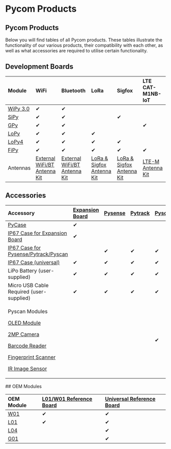 # Pycom Products

## Pycom Products

Below you will find tables of all Pycom products. These tables illustrate the functionality of our various products, their compatibility with each other, as well as what accessories are required to utilise certain functionality.

## Development Boards

| Module | WiFi | Bluetooth | LoRa | Sigfox | LTE CAT-M1NB-IoT |
| :--- | :--- | :--- | :--- | :--- | :--- |
| [ WiPy 3.0](datasheets/development/wipy3.md) | ✔ | ✔ |  |  |  |
| [SiPy](datasheets/development/sipy.md) | ✔ | ✔ |  | ✔ |  |
| [GPy](datasheets/development/gpy.md) | ✔ | ✔ |  |  | ✔ |
| [LoPy](datasheets/development/lopy.md) | ✔ | ✔ | ✔ |  |  |
| [LoPy4](datasheets/development/lopy4.md) | ✔ | ✔ | ✔ | ✔ |  |
| [FiPy](datasheets/development/fipy.md) | ✔ | ✔ | ✔ | ✔ | ✔ |
| Antennas | [External WiFi/BT Antenna Kit](https://pycom.io/product/external-wifi-antenna/) | [External WiFi/BT Antenna Kit](https://pycom.io/product/external-wifi-antenna/) | [LoRa & Sigfox Antenna Kit](https://pycom.io/product/lora-antenna-kit/) | [LoRa & Sigfox Antenna Kit](https://pycom.io/product/lora-antenna-kit/) | [LTE-M Antenna Kit](https://pycom.io/product/lte-m-antenna-kit/) |

## Accessories

<table>
  <thead>
    <tr>
      <th style="text-align:left">Accessory</th>
      <th style="text-align:left"><a href="datasheets/boards/expansion3.md">Expansion Board</a>
      </th>
      <th style="text-align:left"><a href="datasheets/boards/pysense.md">Pysense</a>
      </th>
      <th style="text-align:left"><a href="datasheets/boards/pytrack.md">Pytrack</a>
      </th>
      <th style="text-align:left"><a href="datasheets/boards/pyscan.md">Pyscan</a>
      </th>
    </tr>
  </thead>
  <tbody>
    <tr>
      <td style="text-align:left"><a href="https://pycom.io/product/pycase/">PyCase</a>
      </td>
      <td style="text-align:left">✔</td>
      <td style="text-align:left"></td>
      <td style="text-align:left"></td>
      <td style="text-align:left"></td>
    </tr>
    <tr>
      <td style="text-align:left"><a href="https://pycom.io/product/ip67-expansion-board-case/">IP67 Case for Expansion Board</a>
      </td>
      <td style="text-align:left">✔</td>
      <td style="text-align:left"></td>
      <td style="text-align:left"></td>
      <td style="text-align:left"></td>
    </tr>
    <tr>
      <td style="text-align:left"><a href="https://pycom.io/product/ip67-case/">IP67 Case for Pysense/Pytrack/Pyscan</a>
      </td>
      <td style="text-align:left"></td>
      <td style="text-align:left">✔</td>
      <td style="text-align:left">✔</td>
      <td style="text-align:left">✔</td>
    </tr>
    <tr>
      <td style="text-align:left"><a href="https://pycom.io/product/universal-ip67-case/">IP67 Case (universal)</a>
      </td>
      <td style="text-align:left">✔</td>
      <td style="text-align:left">✔</td>
      <td style="text-align:left">✔</td>
      <td style="text-align:left">✔</td>
    </tr>
    <tr>
      <td style="text-align:left">LiPo Battery (user-supplied)</td>
      <td style="text-align:left">✔</td>
      <td style="text-align:left">✔</td>
      <td style="text-align:left">✔</td>
      <td style="text-align:left">✔</td>
    </tr>
    <tr>
      <td style="text-align:left">Micro USB Cable Required (user-supplied)</td>
      <td style="text-align:left">✔</td>
      <td style="text-align:left">✔</td>
      <td style="text-align:left">✔</td>
      <td style="text-align:left">✔</td>
    </tr>
    <tr>
     <td style="text-align:left">
        <p>Pyscan Modules</p>
        <p><a href="https://pycom.io/product/oled-screen/">OLED Module</a>
        </p>
        <p><a href="https://pycom.io/product/2mp-camera/">2MP Camera</a>
        </p>
        <p><a href="https://pycom.io/product/barcode-reader">Barcode Reader</a>
        </p>
        <p><a href="https://pycom.io/product/fingerprint-scanner/">Fingerprint Scanner</a>
        </p>
        <p><a href="https://pycom.io/product/infared-image-sensor/">IR Image Sensor</a>
        </p>
      </td>
      <td style="text-align:left"></td>
      <td style="text-align:left"></td>
      <td style="text-align:left"></td>
      <td style="text-align:left">✔</td>
    </tr>
  </tbody>
</table>## OEM Modules

| OEM Module | [L01/W01 Reference Board](datasheets/oem/l01_reference.md) | [Universal Reference Board](datasheets/oem/universal_reference.md) |
| :--- | :--- | :--- |
| [W01](datasheets/oem/w01.md) | ✔ | ✔ |
| [L01](datasheets/oem/l01.md) | ✔ | ✔ |
| [L04](datasheets/oem/l04.md) |  | ✔ |
| [G01](datasheets/oem/g01.md) |  | ✔ |

